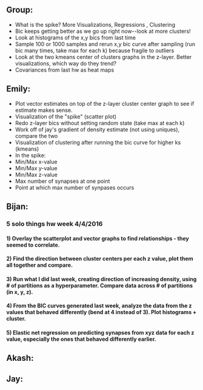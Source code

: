 ## Group:
  * What is the spike? More Visualizations,
                     Regressions ,
                     Clustering
  * Bic keeps getting better as we go up right now--look at more clusters!
  * Look at histograms of the x,y bics from last time
  * Sample 100 or 1000 samples and rerun x,y bic curve after sampling (run bic many times, take max for each k)
    because fragile to outliers
  * Look at the two kmeans center of clusters graphs in the z-layer. Better visualizations, which way do they trend?
  * Covariances from last hw as heat maps

## Emily:
  * Plot vector estimates on top of the z-layer cluster center graph to see if estimate makes sense.
  * Visualization of the "spike" (scatter plot)
  * Redo z-layer bics without setting random state (take max at each k)
  * Work off of jay's gradient of density estimate (not using uniques), compare the two
  * Visualization of clustering after running the bic curve for higher ks (kmeans)
  * In the spike:
   * Min/Max x-value
   * Min/Max y-value
   * Min/Max z-value
   * Max number of synapses at one point
   * Point at which max number of synpases occurs

## Bijan:
### 5 solo things hw week 4/4/2016
#### 1) Overlay the scatterplot and vector graphs to find relationships - they seemed to correlate.
#### 2) Find the direction between cluster centers per each z value, plot them all together and compare.
#### 3) Run what I did last week, creating direction of increasing density, using # of partitions as a hyperparameter. Compare data across # of partitions (in x, y, z).
#### 4) From the BIC curves generated last week, analyze the data from the z values that behaved differently (bend at 4 instead of 3). Plot histograms + cluster.
#### 5) Elastic net regression on predicting synapses from xyz data for each z value, especially the ones that behaved differently earlier.

## Akash:

## Jay:

